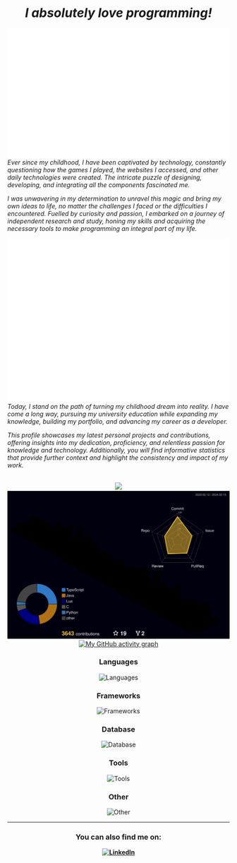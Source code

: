 <div>
    <h1 align="center"><b><i>I absolutely love programming!</i></b></h1>
    <a href="#"><img align="right" src=https://raw.githubusercontent.com/paulo-granthon/github-stats-transparent/output/generated/overview.svg></a>
    <p align="left"><i>Ever since my childhood, I have been captivated by technology, constantly questioning how the games I played, the websites I accessed, and other daily technologies were created. The intricate puzzle of designing, developing, and integrating all the components fascinated me.</i></p>
    <p align="left"><i>I was unwavering in my determination to unravel this magic and bring my own ideas to life, no matter the challenges I faced or the difficulties I encountered. Fuelled by curiosity and passion, I embarked on a journey of independent research and study, honing my skills and acquiring the necessary tools to make programming an integral part of my life.</i></p>
    <a href="#"><img align="right" src=https://raw.githubusercontent.com/paulo-granthon/github-stats-transparent/output/generated/languages.svg></a>
    <p align="left"><i>Today, I stand on the path of turning my childhood dream into reality. I have come a long way, pursuing my university education while expanding my knowledge, building my portfolio, and advancing my career as a developer.</i></p>
    <p align="left"><i>This profile showcases my latest personal projects and contributions, offering insights into my dedication, proficiency, and relentless passion for knowledge and technology. Additionally, you will find informative statistics that provide further context and highlight the consistency and impact of my work.</i></p>
</div>
</br>
<div align="center">
  <a href="#">
    <img src="https://github-profile-trophy.vercel.app/?username=paulo-granthon&theme=discord&no-bg=true&no-frame=true&column=-1">
    <img alt="Language frequency per commit 3D graph" src="./profile-3d-contrib/profile-night-rainbow.svg">
    <img alt="My GitHub activity graph" src="https://github-readme-activity-graph.vercel.app/graph?username=paulo-granthon&theme=high-contrast">
  </a>
</div>
<div align="center">
    <h3 align="center">Languages</h3>
    <img alt="Languages" src="https://skillicons.dev/icons?i=rust,py,cs,c,cpp,java,ts,js,html,css,bash,lua,go,ocaml&theme=dark">
    <h3 align="center">Frameworks</h3>
    <img alt="Frameworks" src="https://skillicons.dev/icons?i=rocket,nodejs,express,react,vue,jest,dotnet,django,bevy,spring,hibernate&theme=dark">
    <h3 align="center">Database</h3>
    <img alt="Database" src="https://skillicons.dev/icons?i=postgres,mysql,mongodb,dynamodb,sqlite&theme=dark">
    <h3 align="center">Tools</h3>
    <img alt="Tools" src="https://skillicons.dev/icons?i=vim,neovim,github,docker,nginx,vite,blender,unity,figma&theme=dark">
    <h3 align="center">Other</h3>
    <img alt="Other" src="https://skillicons.dev/icons?i=linux,wasm,redux,regex,git,githubactions,md,aws,vercel&theme=dark">
</div>
<hr>
<div align="center">
  <h3><b>You can also find me on:<b></h3>
    <a href="https://www.linkedin.com/in/paulo-granthon">
        <img src="https://img.shields.io/badge/LinkedIn-blue?style=flat-square&logo=linkedin" alt="LinkedIn">
    </a>
</div>
